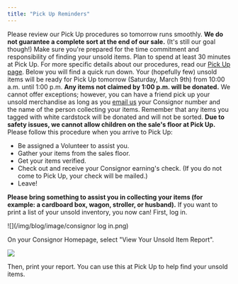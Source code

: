```yaml
---
title: "Pick Up Reminders"
---
```


Please review our Pick Up procedures so tomorrow runs smoothly. **We do not guarantee a complete sort at the end of our sale.** (It's still our goal though!) Make sure you're prepared for the time commitment and responsibility of finding your unsold items. Plan to spend at least 30 minutes at Pick Up. For more specific details about our procedures, read our [Pick Up page](/consignors/dropping-off/picking-up/). Below you will find a quick run down. Your (hopefully few) unsold items will be ready for Pick Up tomorrow (Saturday, March 9th) from 10:00 a.m. until 1:00 p.m. **Any items not claimed by 1:00 p.m. will be donated.** We cannot offer exceptions; however, you can have a friend pick up your unsold merchandise as long as you [email us](mailto:info@boutiqueforaweek.com) your Consignor number and the name of the person collecting your items. Remember that any items you tagged with white cardstock will be donated and will not be sorted. **Due to safety issues, we cannot allow children on the sale's floor at Pick Up.** Please follow this procedure when you arrive to Pick Up:

* Be assigned a Volunteer to assist you.
* Gather your items from the sales floor.
* Get your items verified.
* Check out and receive your Consignor earning's check. (If you do not come to Pick Up, your check will be mailed.)
* Leave!

**Please bring something to assist you in collecting your items (for example: a cardboard box, wagon, stroller, or husband).** If you want to print a list of your unsold inventory, you now can! First, log in.

![](/img/blog/image/consignor log in.png)

On your Consignor Homepage, select "View Your Unsold Item Report".

![](/img/blog/image/homepage3.png)

Then, print your report. You can use this at Pick Up to help find your unsold items.
